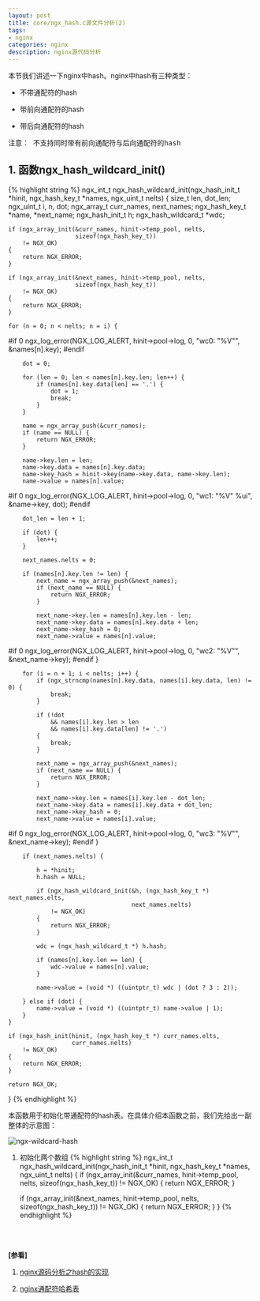 ```yaml
---
layout: post
title: core/ngx_hash.c源文件分析(2)
tags:
- nginx
categories: nginx
description: nginx源代码分析
---
```



本节我们讲述一下nginx中hash。nginx中hash有三种类型：

* 不带通配符的hash

* 带前向通配符的hash

* 带后向通配符的hash

<pre>
注意： 不支持同时带有前向通配符与后向通配符的hash
</pre>


<!-- more -->

## 1. 函数ngx_hash_wildcard_init()
{% highlight string %}
ngx_int_t
ngx_hash_wildcard_init(ngx_hash_init_t *hinit, ngx_hash_key_t *names,
    ngx_uint_t nelts)
{
    size_t                len, dot_len;
    ngx_uint_t            i, n, dot;
    ngx_array_t           curr_names, next_names;
    ngx_hash_key_t       *name, *next_name;
    ngx_hash_init_t       h;
    ngx_hash_wildcard_t  *wdc;

    if (ngx_array_init(&curr_names, hinit->temp_pool, nelts,
                       sizeof(ngx_hash_key_t))
        != NGX_OK)
    {
        return NGX_ERROR;
    }

    if (ngx_array_init(&next_names, hinit->temp_pool, nelts,
                       sizeof(ngx_hash_key_t))
        != NGX_OK)
    {
        return NGX_ERROR;
    }

    for (n = 0; n < nelts; n = i) {

#if 0
        ngx_log_error(NGX_LOG_ALERT, hinit->pool->log, 0,
                      "wc0: \"%V\"", &names[n].key);
#endif

        dot = 0;

        for (len = 0; len < names[n].key.len; len++) {
            if (names[n].key.data[len] == '.') {
                dot = 1;
                break;
            }
        }

        name = ngx_array_push(&curr_names);
        if (name == NULL) {
            return NGX_ERROR;
        }

        name->key.len = len;
        name->key.data = names[n].key.data;
        name->key_hash = hinit->key(name->key.data, name->key.len);
        name->value = names[n].value;

#if 0
        ngx_log_error(NGX_LOG_ALERT, hinit->pool->log, 0,
                      "wc1: \"%V\" %ui", &name->key, dot);
#endif

        dot_len = len + 1;

        if (dot) {
            len++;
        }

        next_names.nelts = 0;

        if (names[n].key.len != len) {
            next_name = ngx_array_push(&next_names);
            if (next_name == NULL) {
                return NGX_ERROR;
            }

            next_name->key.len = names[n].key.len - len;
            next_name->key.data = names[n].key.data + len;
            next_name->key_hash = 0;
            next_name->value = names[n].value;

#if 0
            ngx_log_error(NGX_LOG_ALERT, hinit->pool->log, 0,
                          "wc2: \"%V\"", &next_name->key);
#endif
        }

        for (i = n + 1; i < nelts; i++) {
            if (ngx_strncmp(names[n].key.data, names[i].key.data, len) != 0) {
                break;
            }

            if (!dot
                && names[i].key.len > len
                && names[i].key.data[len] != '.')
            {
                break;
            }

            next_name = ngx_array_push(&next_names);
            if (next_name == NULL) {
                return NGX_ERROR;
            }

            next_name->key.len = names[i].key.len - dot_len;
            next_name->key.data = names[i].key.data + dot_len;
            next_name->key_hash = 0;
            next_name->value = names[i].value;

#if 0
            ngx_log_error(NGX_LOG_ALERT, hinit->pool->log, 0,
                          "wc3: \"%V\"", &next_name->key);
#endif
        }

        if (next_names.nelts) {

            h = *hinit;
            h.hash = NULL;

            if (ngx_hash_wildcard_init(&h, (ngx_hash_key_t *) next_names.elts,
                                       next_names.nelts)
                != NGX_OK)
            {
                return NGX_ERROR;
            }

            wdc = (ngx_hash_wildcard_t *) h.hash;

            if (names[n].key.len == len) {
                wdc->value = names[n].value;
            }

            name->value = (void *) ((uintptr_t) wdc | (dot ? 3 : 2));

        } else if (dot) {
            name->value = (void *) ((uintptr_t) name->value | 1);
        }
    }

    if (ngx_hash_init(hinit, (ngx_hash_key_t *) curr_names.elts,
                      curr_names.nelts)
        != NGX_OK)
    {
        return NGX_ERROR;
    }

    return NGX_OK;
}
{% endhighlight %}

本函数用于初始化带通配符的hash表。在具体介绍本函数之前，我们先给出一副整体的示意图：

![ngx-wildcard-hash](https://ivanzz1001.github.io/records/assets/img/nginx/ngx_wildcard_hash.jpg)

1) 初始化两个数组
{% highlight string %}
ngx_int_t
ngx_hash_wildcard_init(ngx_hash_init_t *hinit, ngx_hash_key_t *names,
    ngx_uint_t nelts)
{
	if (ngx_array_init(&curr_names, hinit->temp_pool, nelts,
                       sizeof(ngx_hash_key_t))
        != NGX_OK)
    {
        return NGX_ERROR;
    }

    if (ngx_array_init(&next_names, hinit->temp_pool, nelts,
                       sizeof(ngx_hash_key_t))
        != NGX_OK)
    {
        return NGX_ERROR;
    }
}
{% endhighlight %}








<br />
<br />

**[参看]**

1. [nginx源码分析之hash的实现](https://www.cnblogs.com/chengxuyuancc/p/3782808.html)

2. [nginx通配符哈希表](https://blog.csdn.net/apelife/article/details/53106140)

<br />
<br />
<br />

